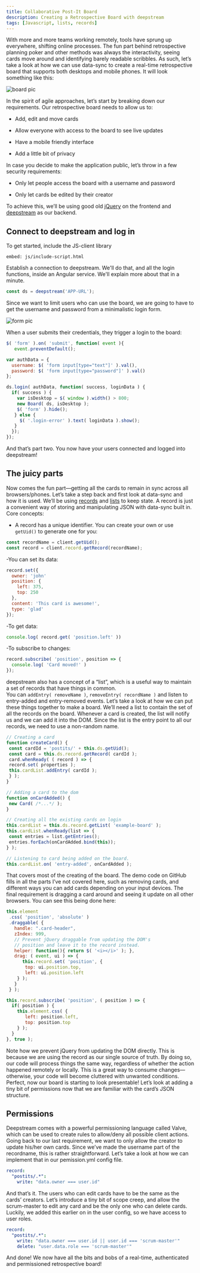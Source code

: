 ```yaml
---
title: Collaborative Post-It Board
description: Creating a Retrospective Board with deepstream
tags: [Javascript, lists, records]
---
```

With more and more teams working remotely, tools have sprung up everywhere, shifting online processes. The fun part behind retrospective planning poker and other methods was always the interactivity, seeing cards move around and identifying barely readable scribbles.
As such, let’s take a look at how we can use data-sync to create a real-time retrospective board that supports both desktops and mobile phones. It will look something like this:

![board pic](board.png)

In the spirit of agile approaches, let’s start by breaking down our requirements. Our retrospective board needs to allow us to:

- Add, edit and move cards

- Allow everyone with access to the board to see live updates

- Have a mobile friendly interface

- Add a little bit of privacy

In case you decide to make the application public, let’s throw in a few security requirements:

- Only let people access the board with a username and password

- Only let cards be edited by their creator

To achieve this, we’ll be using good old [jQuery](//jquery.com/) on the frontend and [deepstream](//deepstream.com/) as our backend.

## Connect to deepstream and log in

To get started, include the JS-client library

`embed: js/include-script.html`

Establish a connection to deepstream. We'll do that, and all the login functions, inside an Angular service. We'll explain more about that in a minute.

```javascript
const ds = deepstream('APP-URL');
```

Since we want to limit users who can use the board, we are going to have to get the username and password from a minimalistic login form.

![form pic](form.png)

When a user submits their credentials, they trigger a login to the board:

```javascript
$( 'form' ).on( 'submit', function( event ){
   event.preventDefault();

var authData = {
  username: $( 'form input[type="text"]' ).val(),
  password: $( 'form input[type="password"]' ).val()
};

ds.login( authData, function( success, loginData ) {
  if( success ) {
    var isDesktop = $( window ).width() > 800;
    new Board( ds, isDesktop );
    $( 'form' ).hide();
   } else {
     $( '.login-error' ).text( loginData ).show();
   }
  });
});
```

And that’s part two. You now have your users connected and logged into deepstream!


## The juicy parts

Now comes the fun part—getting all the cards to remain in sync across all browsers/phones. Let’s take a step back and first look at data-sync and how it is used. We’ll be using [records](/tutorials/core/datasync/records/) and [lists](/tutorials/core/datasync/lists/) to keep state. A record is just a convenient way of storing and manipulating JSON with data-sync built in.
Core concepts: 

- A record has a unique identifier. You can create your own or use `getUid()`  to generate one for you: 

```javascript
const recordName = client.getUid();
const record = client.record.getRecord(recordName);
```

-You can set its data:
```javascript
record.set({
  owner: 'john'
  position: {
    left: 375,
    top: 250
  },
  content: 'This card is awesome!',
  type: 'glad'
});
```

-To get data:
```javascript
console.log( record.get( 'position.left' ))
```

-To subscribe to changes:
```javascript
record.subscribe( 'position', position => {
  console.log( 'Card moved!' )
});
```


deepstream also has a concept of a “list”, which is a useful way to maintain a set of records that have things in common.  
You can `addEntry( removeName )`, `removeEntry( recordName )` and listen to entry-added and entry-removed events.
Let’s take a look at how we can put these things together to make a board. We’ll need a list to contain the set of all the records on the board. Whenever a card is created, the list will notify us and we can add it into the DOM. Since the list is the entry point to all our records, we need to use a non-random name.

```javascript
// Creating a card
function createCard() {
 const cardId = 'postits/' + this.ds.getUid();
 const card = this.ds.record.getRecord( cardId );
 card.whenReady( ( record ) => {
 record.set( properties );
 this.cardList.addEntry( cardId );
 } );
}

// Adding a card to the dom
function onCardAdded() {
 new Card( /*...*/ );
}

// Creating all the existing cards on login
this.cardList = this.ds.record.getList( 'example-board' );
this.cardList.whenReady(list => {
 const entries = list.getEntries();
 entries.forEach(onCardAdded.bind(this));
} );

// Listening to card being added on the board.
this.cardList.on( 'entry-added', onCardAdded );
```


That covers most of the creating of the board. The demo code on GitHub fills in all the parts I’ve not covered here, such as removing cards, and different ways you can add cards depending on your input devices.
The final requirement is dragging a card around and seeing it update on all other browsers. You can see this being done here:

```javascript
this.element
 .css( 'position', 'absolute' )
 .draggable( {
   handle: ".card-header",
   zIndex: 999,
   // Prevent jQuery draggable from updating the DOM's
   // position and leave it to the record instead.
   helper: function(){ return $( '<i></i>' ); },
   drag: ( event, ui ) => {
      this.record.set( 'position', {
       top: ui.position.top,
       left: ui.position.left
    } );
   }
 } );

this.record.subscribe( 'position', ( position ) => {
  if( position ) {
    this.element.css( {
       left: position.left,
       top: position.top
    } );
  }
}, true );
```


Note how we prevent jQuery from updating the DOM directly. This is because we are using the record as our single source of truth. By doing so, our code will process things the same way, regardless of whether the action happened remotely or locally. This is a great way to consume changes—otherwise, your code will become cluttered with unwanted conditions.
Perfect, now our board is starting to look presentable! Let’s look at adding a tiny bit of permissions now that we are familiar with the card’s JSON structure.

## Permissions

Deepstream comes with a powerful permissioning language called Valve, which can be used to create rules to allow/deny all possible client actions. Going back to our last requirement, we want to only allow the creator to update his/her own cards. Since we’ve made the username part of the recordname, this is rather straightforward. Let’s take a look at how we can implement that in our pemission.yml config file.

```yaml
record:
  "postits/.*":
    write: "data.owner === user.id"
```


And that’s it. The users who can edit cards have to be the same as the cards’ creators.
Let’s introduce a tiny bit of scope creep, and allow the scrum-master to edit any card and be the only one who can delete cards. Luckily, we added this earlier on in the user config, so we have access to user roles.

```yaml
record:
  "postits/.*":
    write: "data.owner === user.id || user.id === 'scrum-master'"
    delete: "user.data.role === 'scrum-master'"
```

And done! We now have all the bits and bobs of a real-time, authenticated and permissioned retrospective board!
